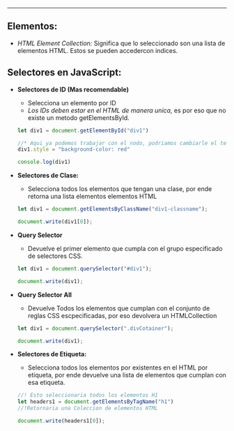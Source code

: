 
---
## Elementos:
- *HTML Element Collection:* Significa que lo seleccionado son una lista de elementos HTML. Estos  se pueden accedercon indices. 

## Selectores en JavaScript:
- **Selectores de ID (Mas recomendable)**
	- Selecciona un elemento por ID
	- *Los IDs deben estar en el HTML de manera unica,* es por eso que no existe un metodo getElementsById.
	```js
	let div1 = document.getElementById("div1")
	
	//* Aqui ya podemos trabajar con el nodo, podriamos cambiarle el texto, clase, estilos, etc.
	div1.style = "background-color: red"
	
	console.log(div1)
	```

- **Selectores de Clase:**
	- Selecciona todos los elementos que tengan una clase, por ende retorna una lista elementos elementos HTML
	```js
	let div1 = document.getElementsByClassName("div1-classname");
	
	document.write(div1[0]);
	```


- **Query Selector**
	- Devuelve el primer elemento que cumpla con el grupo especificado de selectores CSS.
	```js
	let div1 = document.querySelector("#div1");
	
	document.write(div1);
	```


- **Query Selector All**
	- Devuelve Todos los elementos que cumplan con el conjunto de reglas CSS escpecificadas, por eso devolvera un HTMLCollection
	```js
	let div1 = document.querySelector(".divCotainer");
	
	document.write(div1);
	```


- **Selectores de Etiqueta:**
	- Selecciona todos los elementos por existentes en el HTML por etiqueta, por ende devuelve una lista de elementos que cumplan con esa etiqueta.
	```js
	//! Esto seleccionaria todos los elementos H1
	let headers1 = document.getElementsByTagName("h1") 
	//!Retornaria una Coleccion de elementos HTML
	
	document.write(headers1[0]);
	```

